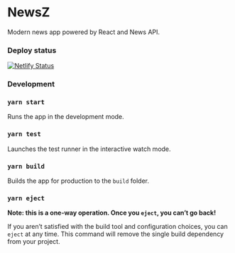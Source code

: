 # NewsZ

Modern news app powered by React and News API.

### Deploy status

[![Netlify Status](https://api.netlify.com/api/v1/badges/8109d72e-1c2b-4ac5-bc18-0487e46aad80/deploy-status)](https://app.netlify.com/sites/newsz/deploys)

### Development

### `yarn start`

Runs the app in the development mode.

### `yarn test`

Launches the test runner in the interactive watch mode.

### `yarn build`

Builds the app for production to the `build` folder.

### `yarn eject`

**Note: this is a one-way operation. Once you `eject`, you can’t go back!**

If you aren’t satisfied with the build tool and configuration choices, you can `eject` at any time. This command will remove the single build dependency from your project.
